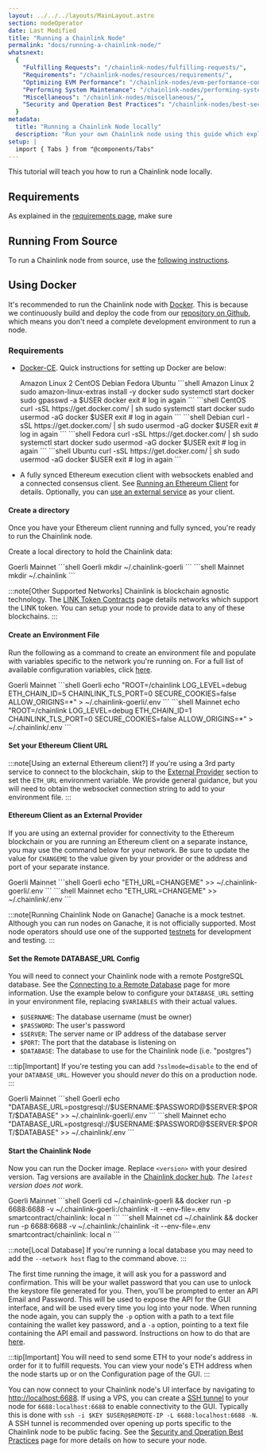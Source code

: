 ```yaml
---
layout: ../../../layouts/MainLayout.astro
section: nodeOperator
date: Last Modified
title: "Running a Chainlink Node"
permalink: "docs/running-a-chainlink-node/"
whatsnext:
  {
    "Fulfilling Requests": "/chainlink-nodes/fulfilling-requests/",
    "Requirements": "/chainlink-nodes/resources/requirements/",
    "Optimizing EVM Performance": "/chainlink-nodes/evm-performance-configuration/",
    "Performing System Maintenance": "/chainlink-nodes/performing-system-maintenance/",
    "Miscellaneous": "/chainlink-nodes/miscellaneous/",
    "Security and Operation Best Practices": "/chainlink-nodes/best-security-practices/",
  }
metadata:
  title: "Running a Chainlink Node locally"
  description: "Run your own Chainlink node using this guide which explains the requirements and basics for getting started."
setup: |
  import { Tabs } from "@components/Tabs"
---
```


This tutorial will teach you how to run a Chainlink node locally.

## Requirements

As explained in the [requirements page](/chainlink-nodes/resources/requirements/), make sure

## Running From Source

To run a Chainlink node from source, use the [following instructions](https://github.com/smartcontractkit/chainlink#install).

## Using Docker

It's recommended to run the Chainlink node with [Docker](https://www.docker.com/). This is because we continuously build and deploy the code from our [repository on Github](https://github.com/smartcontractkit/chainlink), which means you don't need a complete development environment to run a node.

### Requirements

- [Docker-CE](https://docs.docker.com/install/). Quick instructions for setting up Docker are below:

    <Tabs client:visible>
        <Fragment slot="tab.1">Amazon Linux 2</Fragment>
        <Fragment slot="tab.2">CentOS</Fragment>
        <Fragment slot="tab.3">Debian</Fragment>
        <Fragment slot="tab.4">Fedora</Fragment>
        <Fragment slot="tab.5">Ubuntu</Fragment>
        <Fragment slot="panel.1">
        ```shell Amazon Linux 2
        sudo amazon-linux-extras install -y docker
        sudo systemctl start docker
        sudo gpasswd -a $USER docker
        exit
        # log in again
        ```
        </Fragment>
        <Fragment slot="panel.2">
        ```shell CentOS
        curl -sSL https://get.docker.com/ | sh
        sudo systemctl start docker
        sudo usermod -aG docker $USER
        exit
        # log in again
        ```
        </Fragment>
        <Fragment slot="panel.3">
        ```shell Debian
        curl -sSL https://get.docker.com/ | sh
        sudo usermod -aG docker $USER
        exit
        # log in again
        ```
        </Fragment>
        <Fragment slot="panel.4">
        ```shell Fedora
        curl -sSL https://get.docker.com/ | sh
        sudo systemctl start docker
        sudo usermod -aG docker $USER
        exit
        # log in again
        ```
        </Fragment>
        <Fragment slot="panel.5">
        ```shell Ubuntu
        curl -sSL https://get.docker.com/ | sh
        sudo usermod -aG docker $USER
        exit
        # log in again
        ```
        </Fragment>
    </Tabs>

- A fully synced Ethereum execution client with websockets enabled and a connected consensus client. See [Running an Ethereum Client](/chainlink-nodes/run-an-ethereum-client/) for details. Optionally, you can [use an external service](/chainlink-nodes/run-an-ethereum-client/#external-services) as your client.

#### Create a directory

Once you have your Ethereum client running and fully synced, you're ready to run the Chainlink node.

Create a local directory to hold the Chainlink data:

<Tabs client:visible>
    <Fragment slot="tab.1">Goerli</Fragment>
    <Fragment slot="tab.2">Mainnet</Fragment>
    <Fragment slot="panel.1">
    ```shell Goerli
    mkdir ~/.chainlink-goerli
    ```
    </Fragment>
    <Fragment slot="panel.2">
    ```shell Mainnet
    mkdir ~/.chainlink
    ```
    </Fragment>
</Tabs>

:::note[Other Supported Networks]
Chainlink is blockchain agnostic technology. The [LINK Token Contracts](/resources/link-token-contracts/) page details networks which support the LINK token. You can setup your node to provide data to any of these blockchains.
:::

#### Create an Environment File

Run the following as a command to create an environment file and populate with variables specific to the network you're running on. For a full list of available configuration variables, click [here](/chainlink-nodes/configuration-variables/).

<Tabs client:visible>
    <Fragment slot="tab.1">Goerli</Fragment>
    <Fragment slot="tab.2">Mainnet</Fragment>
    <Fragment slot="panel.1">
    ```shell Goerli
    echo "ROOT=/chainlink
    LOG_LEVEL=debug
    ETH_CHAIN_ID=5
    CHAINLINK_TLS_PORT=0
    SECURE_COOKIES=false
    ALLOW_ORIGINS=*" > ~/.chainlink-goerli/.env
    ```
    </Fragment>
    <Fragment slot="panel.2">
    ```shell Mainnet
    echo "ROOT=/chainlink
    LOG_LEVEL=debug
    ETH_CHAIN_ID=1
    CHAINLINK_TLS_PORT=0
    SECURE_COOKIES=false
    ALLOW_ORIGINS=*" > ~/.chainlink/.env
    ```
    </Fragment>
</Tabs>

#### Set your Ethereum Client URL

:::note[Using an external Ethereum client?]
If you're using a 3rd party service to connect to the blockchain, skip to the [External Provider](#ethereum-client-as-an-external-provider) section to set the `ETH_URL` environment variable. We provide general guidance, but you will need to obtain the websocket connection string to add to your environment file.
:::

#### Ethereum Client as an External Provider

If you are using an external provider for connectivity to the Ethereum blockchain or you are running an Ethereum client on a separate instance, you may use the command below for your network. Be sure to update the value for `CHANGEME` to the value given by your provider or the address and port of your separate instance.

<Tabs client:visible>
    <Fragment slot="tab.1">Goerli</Fragment>
    <Fragment slot="tab.2">Mainnet</Fragment>
    <Fragment slot="panel.1">
    ```shell Goerli
    echo "ETH_URL=CHANGEME" >> ~/.chainlink-goerli/.env
    ```
    </Fragment>
    <Fragment slot="panel.2">
    ```shell Mainnet
    echo "ETH_URL=CHANGEME" >> ~/.chainlink/.env
    ```
    </Fragment>
</Tabs>

:::note[Running Chainlink Node on Ganache]
Ganache is a mock testnet. Although you can run nodes on Ganache, it is not officially supported. Most node operators should use one of the supported [testnets](/resources/link-token-contracts/) for development and testing.
:::

#### Set the Remote DATABASE_URL Config

You will need to connect your Chainlink node with a remote PostgreSQL database. See the [Connecting to a Remote Database](/chainlink-nodes/connecting-to-a-remote-database/) page for more information. Use the example below to configure your `DATABASE_URL` setting in your environment file, replacing `$VARIABLES` with their actual values.

- `$USERNAME`: The database username (must be owner)
- `$PASSWORD`: The user's password
- `$SERVER`: The server name or IP address of the database server
- `$PORT`: The port that the database is listening on
- `$DATABASE`: The database to use for the Chainlink node (i.e. "postgres")

:::tip[Important]
If you're testing you can add `?sslmode=disable` to the end of your `DATABASE_URL`. However you should _never_ do this on a production node.
:::

<Tabs client:visible>
    <Fragment slot="tab.1">Goerli</Fragment>
    <Fragment slot="tab.2">Mainnet</Fragment>
    <Fragment slot="panel.1">
    ```shell Goerli
    echo "DATABASE_URL=postgresql://$USERNAME:$PASSWORD@$SERVER:$PORT/$DATABASE" >> ~/.chainlink-goerli/.env
    ```
    </Fragment>
    <Fragment slot="panel.2">
    ```shell Mainnet
    echo "DATABASE_URL=postgresql://$USERNAME:$PASSWORD@$SERVER:$PORT/$DATABASE" >> ~/.chainlink/.env
    ```
    </Fragment>
</Tabs>

#### Start the Chainlink Node

Now you can run the Docker image. Replace `<version>` with your desired version. Tag versions are available in the [Chainlink docker hub](https://hub.docker.com/r/smartcontract/chainlink/tags). _The `latest` version does not work._

<Tabs client:visible>
    <Fragment slot="tab.1">Goerli</Fragment>
    <Fragment slot="tab.2">Mainnet</Fragment>
    <Fragment slot="panel.1">
    ```shell Goerli
    cd ~/.chainlink-goerli && docker run -p 6688:6688 -v ~/.chainlink-goerli:/chainlink -it --env-file=.env smartcontract/chainlink:<version> local n
    ```
    </Fragment>
    <Fragment slot="panel.2">
    ```shell Mainnet
    cd ~/.chainlink && docker run -p 6688:6688 -v ~/.chainlink:/chainlink -it --env-file=.env smartcontract/chainlink:<version> local n
    ```
    </Fragment>
</Tabs>

:::note[Local Database]
If you're running a local database you may need to add the `--network host` flag to the command above.
:::

The first time running the image, it will ask you for a password and confirmation. This will be your wallet password that you can use to unlock the keystore file generated for you. Then, you'll be prompted to enter an API Email and Password. This will be used to expose the API for the GUI interface, and will be used every time you log into your node. When running the node again, you can supply the `-p` option with a path to a text file containing the wallet key password, and a `-a` option, pointing to a text file containing the API email and password. Instructions on how to do that are [here](/chainlink-nodes/miscellaneous/#use-password-and-api-files-on-startup).

:::tip[Important]
You will need to send some ETH to your node's address in order for it to fulfill requests. You can view your node's ETH address when the node starts up or on the Configuration page of the GUI.
:::

You can now connect to your Chainlink node's UI interface by navigating to [http://localhost:6688](http://localhost:6688). If using a VPS, you can create a [SSH tunnel](https://www.howtogeek.com/168145/how-to-use-ssh-tunneling/) to your node for `6688:localhost:6688` to enable connectivity to the GUI. Typically this is done with `ssh -i $KEY $USER@$REMOTE-IP -L 6688:localhost:6688 -N`. A SSH tunnel is recommended over opening up ports specific to the Chainlink node to be public facing. See the [Security and Operation Best Practices](/chainlink-nodes/best-security-practices/) page for more details on how to secure your node.
